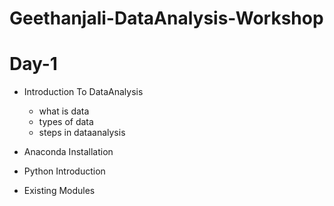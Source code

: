 # Geethanjali-DataAnalysis-Workshop

# Day-1

+ Introduction To DataAnalysis
  + what is data
  + types of data
  + steps in dataanalysis

+ Anaconda Installation

+ Python Introduction

+ Existing Modules

